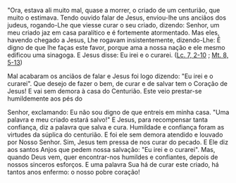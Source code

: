 
"Ora, estava ali muito mal, quase a morrer, o criado de um centurião, que muito o estimava. Tendo ouvido falar de Jesus, enviou-lhe uns anciãos dos judeus, rogando-Lhe que viesse curar o seu criado, dizendo: Senhor, um meu criado jaz em casa paralítico e é fortemente atormentado. Mas eles, havendo chegado a Jesus, Lhe rogavam insistentemente, dizendo-Lhe: É digno de que lhe faças este favor, porque ama a nossa nação e ele mesmo edificou uma sinagoga. E Jesus disse: Eu irei e o curarei. ([Lc. 7, 2-10](https://vulgata.online/bible/Lc.7?ed=MS&vfn=MS.Lc.7.2-10:vs) ; [Mt. 8, 5-13](https://vulgata.online/bible/Mt.8?ed=MS&vfn=MS.Mt.8.5-13:vs))

Mal acabaram os anciãos de falar e Jesus foi logo dizendo: "Eu irei e o curarei". Que desejo de fazer o bem, de curar e de salvar tem o Coração de Jesus! E vai sem demora à casa do Centurião. Este veio prestar-se humildemente aos pés do

Senhor, exclamando: Eu não sou digno de que entreis em minha casa. "Uma palavra e meu criado estará salvo!" E Jesus, para recompensar tanta confiança, diz a palavra que salva e cura. Humildade e confiança foram as virtudes da súplica do centurião. E foi ele sem demora atendido e louvado por Nosso Senhor. Sim, Jesus tem pressa de nos curar do pecado. E Ele diz aos santos Anjos que pedem nossa salvação: "Eu irei e o curarei". Mas, quando Deus vem, quer encontrar-nos humildes e confiantes, depois de nossos sinceros esforços. E uma palavra Sua há de curar este criado, há tantos anos enfermo: o nosso pobre coração!

